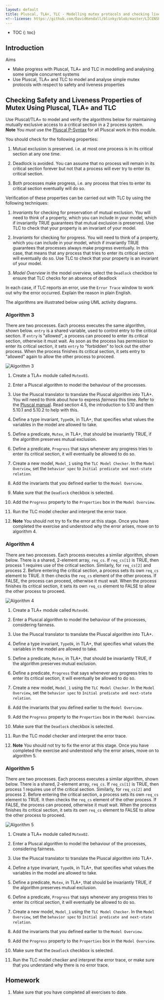 ```yaml
---
layout: default
title: Pluscal, TLA+, TLC - Modelling mutex protocols and checking liveness properties
<!--license: https://github.com/DavidKendall/blinky/blob/master/LICENSE-->
---
```

* TOC
{: toc}

## Introduction

Aims

* Make progress with Pluscal, TLA+ and TLC in modelling and analysing some 
  simple concurrent systems
* Use Pluscal, TLA+ and TLC to model and analyse simple mutex protocols with 
  respect to safety and liveness properties

## Checking Safety and Liveness Properties of Mutex Using Pluscal, TLA+ and TLC

Use Pluscal/TLA+ to model and verify the algorithms below for maintaining
mutually exclusive access to a critical section in a 2 process system. <br/>
**Note** You *must* use the [Pluscal P-Syntax]({{site.baseurl}}{{site.raurl}}/p-manual.pdf)
for all Pluscal work in this module.

You should check for the following properties:

1. Mutual exclusion is preserved. i.e. at most one process is in its critical
   section at any one time.

1. Deadlock is avoided. You can assume that no process will remain in its
   critical section forever but not that a process will ever try to enter its
   critical section.

1. Both processes make progress, i.e. any process that tries to enter its
   critical section eventually will do so.

Verification of these properties can be carried out with TLC by using the
following techniques:

1. *Invariants* for checking for preservation of mutual exclusion. You will
   need to think of a property, which you can include in your model, which if
   invariantly TRUE guarantees that mutual exclusion is preserved. Use TLC to
   check that your property is an invariant of your model.

1. *Invariants* for checking for progress. You will need to think of a
   property, which you can include in your model, which if invariantly TRUE
   guarantees that processes always make progress eventually. In this case,
   that means that any process that tries to enter its critical section will
   eventually do so. Use TLC to check that your property is an invariant of
   your model.

1. *Model Overview* in the model overview, select the `Deadlock` checkbox to
   ensure that TLC checks for an absence of deadlock

In each case, if TLC reports an error, use the `Error Trace` window to work out
why the error occurred. Explain the reason in plain English.

The algorithms are illustrated below using UML activity diagrams.

### Algorithm 3
There are two processes. Each process executes the same algorithm, shown below. 
`entry` is a shared variable, used to control entry to the critical section.
If `entry` is "allowed", a process can proceed to enter its critical section,
otherwise it must wait. As soon as the process has permission to enter its
critical section, it sets `entry` to "forbidden" to lock out the other process.
When the process finishes its critical section, it sets entry to "allowed"
again to allow the other process to proceed. 

![Algorithm 3]({{site.baseurl}}/assets/images/mutex03.png)

1. Create a TLA+ module called `Mutex03`. 

1. Enter a Pluscal algorithm to model the behaviour of the processes.

1. Use the Pluscal translator to translate the Pluscal algorithm into TLA+.
   You will need to think about how to express *fairness* this time.
   Refer to the [Pluscal manual]({{site.baserul}}{{site.raurl}}/p-manual.pdf). 
   Read section 4.5, the introduction to 5.10 and then
   5.10.1 and 5.10.2 to help with this.

1. Define a type invariant, `TypeOk`, in TLA+, that specifies what values the 
   variables in the model are allowed to take.

1. Define a predicate, `Mutex`, in TLA+, that should be invariantly TRUE, if the
   algorithm preserves mutual exclusion.

1. Define a predicate, `Progress` that says whenever any progress tries to
   enter its critical section, it will eventually be allowed to do so.

1. Create a new model, `Model_1` using the `TLC Model Checker`. In the 
   `Model Overview`, set the `behavior spec` to 
   `Initial predicate and next-state relation`.

1. Add the invariants that you defined earlier to the `Model Overview`. 

1. Make sure that the `Deadlock` checkbox is selected.

1. Add the `Progress` property to the `Properties` box in the `Model Overview`.

1. Run the TLC model checker and interpret the error trace.

1. **Note** You should not try to fix the error at this stage. Once you have
   completed the exercise and understood why the error arises, move on to 
   algorithm 4.

### Algorithm 4
There are two processes. Each process executes a similar algorithm, shown
below. There is a shared, 2-element array, `req_cs`. If `req_cs[1]` is
TRUE, then process 1 requires use of the critical section. Similarly,
for `req_cs[2]` and process 2. Before entering the critical section,
a process sets its own `req_cs` element to TRUE. It then checks the
`req_cs` element of the other process. If FALSE, the process can proceed,
otherwise it must wait. When the process finishes its critical section,
it sets its own `req_cs` element to FALSE to allow the other process to 
proceed.

![Algorithm 4]({{site.baseurl}}/assets/images/mutex04.png)

1. Create a TLA+ module called `Mutex04`. 

1. Enter a Pluscal algorithm to model the behaviour of the processes,
   considering fairness.

1. Use the Pluscal translator to translate the Pluscal algorithm into TLA+.

1. Define a type invariant, `TypeOk`, in TLA+, that specifies what values the 
   variables in the model are allowed to take.

1. Define a predicate, `Mutex`, in TLA+, that should be invariantly TRUE, if the
   algorithm preserves mutual exclusion.

1. Define a predicate, `Progress` that says whenever any progress tries to
   enter its critical section, it will eventually be allowed to do so.

1. Create a new model, `Model_1` using the `TLC Model Checker`. In the 
   `Model Overview`, set the `behavior spec` to 
   `Initial predicate and next-state relation`.

1. Add the invariants that you defined earlier to the `Model Overview`. 

1. Add the `Progress` property to the `Properties` box in the `Model Overview`.

1. Make sure that the `Deadlock` checkbox is selected.

1. Run the TLC model checker and interpret the error trace.

1. **Note** You should not try to fix the error at this stage. Once you have
   completed the exercise and understood why the error arises, move on to
   algorithm 5.

### Algorithm 5
There are two processes. Each process executes a similar algorithm, shown
below. There is a shared, 2-element array, `req_cs`. If `req_cs[1]` is
TRUE, then process 1 requires use of the critical section. Similarly,
for `req_cs[2]` and process 2. Before entering the critical section,
a process sets its own `req_cs` element to TRUE. It then checks the
`req_cs` element of the other process. If FALSE, the process can proceed,
otherwise it must wait. When the process finishes its critical section,
it sets its own `req_cs` element to FALSE to allow the other process to 
proceed.

![Algorithm 5]({{site.baseurl}}/assets/images/mutex05.png)

1. Create a TLA+ module called `Mutex02`. 

1. Enter a Pluscal algorithm to model the behaviour of the processes,
   considering fairness.

1. Use the Pluscal translator to translate the Pluscal algorithm into TLA+.

1. Define a type invariant, `TypeOk`, in TLA+, that specifies what values the 
   variables in the model are allowed to take.

1. Define a predicate, `Mutex`, in TLA+, that should be invariantly TRUE, if the
   algorithm preserves mutual exclusion.

1. Define a predicate, `Progress` that says whenever any progress tries to
   enter its critical section, it will eventually be allowed to do so.

1. Create a new model, `Model_1` using the `TLC Model Checker`. In the 
   `Model Overview`, set the `behavior spec` to 
   `Initial predicate and next-state relation`.

1. Add the invariants that you defined earlier to the `Model Overview`. 

1. Add the `Progress` property to the `Properties` box in the `Model Overview`.

1. Make sure that the `Deadlock` checkbox is selected.

1. Run the TLC model checker and interpret the error trace, or make sure that
   you understand why there is no error trace.


## Homework

1. Make sure that you have completed all exercises to date.




